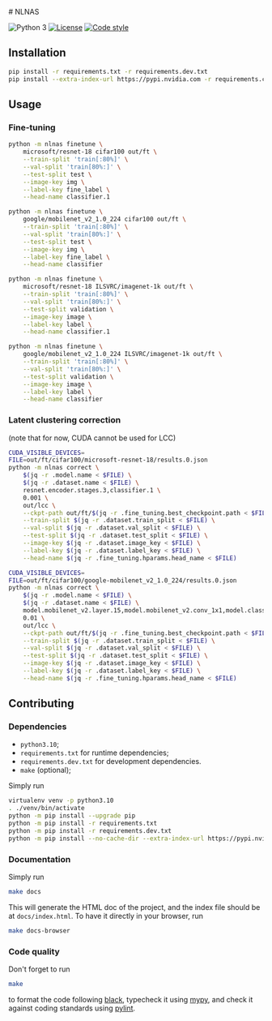 # NLNAS

![Python 3](https://img.shields.io/badge/python-3-blue?logo=python)
[![License](https://img.shields.io/badge/license-MIT-green)](https://choosealicense.com/licenses/mit/)
[![Code style](https://img.shields.io/badge/style-black-black)](https://pypi.org/project/black)

## Installation

```sh
pip install -r requirements.txt -r requirements.dev.txt
pip install --extra-index-url https://pypi.nvidia.com -r requirements.cuda12.txt
```

## Usage

### Fine-tuning

```sh
python -m nlnas finetune \
    microsoft/resnet-18 cifar100 out/ft \
    --train-split 'train[:80%]' \
    --val-split 'train[80%:]' \
    --test-split test \
    --image-key img \
    --label-key fine_label \
    --head-name classifier.1
```

```sh
python -m nlnas finetune \
    google/mobilenet_v2_1.0_224 cifar100 out/ft \
    --train-split 'train[:80%]' \
    --val-split 'train[80%:]' \
    --test-split test \
    --image-key img \
    --label-key fine_label \
    --head-name classifier
```

```sh
python -m nlnas finetune \
    microsoft/resnet-18 ILSVRC/imagenet-1k out/ft \
    --train-split 'train[:80%]' \
    --val-split 'train[80%:]' \
    --test-split validation \
    --image-key image \
    --label-key label \
    --head-name classifier.1
```

```sh
python -m nlnas finetune \
    google/mobilenet_v2_1.0_224 ILSVRC/imagenet-1k out/ft \
    --train-split 'train[:80%]' \
    --val-split 'train[80%:]' \
    --test-split validation \
    --image-key image \
    --label-key label \
    --head-name classifier
```

### Latent clustering correction

(note that for now, CUDA cannot be used for LCC)

```sh
CUDA_VISIBLE_DEVICES=
FILE=out/ft/cifar100/microsoft-resnet-18/results.0.json
python -m nlnas correct \
    $(jq -r .model.name < $FILE) \
    $(jq -r .dataset.name < $FILE) \
    resnet.encoder.stages.3,classifier.1 \
    0.001 \
    out/lcc \
    --ckpt-path out/ft/$(jq -r .fine_tuning.best_checkpoint.path < $FILE) \
    --train-split $(jq -r .dataset.train_split < $FILE) \
    --val-split $(jq -r .dataset.val_split < $FILE) \
    --test-split $(jq -r .dataset.test_split < $FILE) \
    --image-key $(jq -r .dataset.image_key < $FILE) \
    --label-key $(jq -r .dataset.label_key < $FILE) \
    --head-name $(jq -r .fine_tuning.hparams.head_name < $FILE)
```

```sh
CUDA_VISIBLE_DEVICES=
FILE=out/ft/cifar100/google-mobilenet_v2_1.0_224/results.0.json
python -m nlnas correct \
    $(jq -r .model.name < $FILE) \
    $(jq -r .dataset.name < $FILE) \
    model.mobilenet_v2.layer.15,model.mobilenet_v2.conv_1x1,model.classifier \
    0.01 \
    out/lcc \
    --ckpt-path out/ft/$(jq -r .fine_tuning.best_checkpoint.path < $FILE) \
    --train-split $(jq -r .dataset.train_split < $FILE) \
    --val-split $(jq -r .dataset.val_split < $FILE) \
    --test-split $(jq -r .dataset.test_split < $FILE) \
    --image-key $(jq -r .dataset.image_key < $FILE) \
    --label-key $(jq -r .dataset.label_key < $FILE) \
    --head-name $(jq -r .fine_tuning.hparams.head_name < $FILE)
```

## Contributing

### Dependencies

- `python3.10`;
- `requirements.txt` for runtime dependencies;
- `requirements.dev.txt` for development dependencies.
- `make` (optional);

Simply run

```sh
virtualenv venv -p python3.10
. ./venv/bin/activate
python -m pip install --upgrade pip
python -m pip install -r requirements.txt
python -m pip install -r requirements.dev.txt
python -m pip install --no-cache-dir --extra-index-url https://pypi.nvidia.com -r requirements.cuda12.txt
```

### Documentation

Simply run

```sh
make docs
```

This will generate the HTML doc of the project, and the index file should be at
`docs/index.html`. To have it directly in your browser, run

```sh
make docs-browser
```

### Code quality

Don't forget to run

```sh
make
```

to format the code following [black](https://pypi.org/project/black/),
typecheck it using [mypy](http://mypy-lang.org/), and check it against coding
standards using [pylint](https://pylint.org/).
